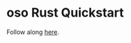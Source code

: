 # oso Rust Quickstart

Follow along [here](https://docs.osohq.com/getting-started/quickstart.html).
